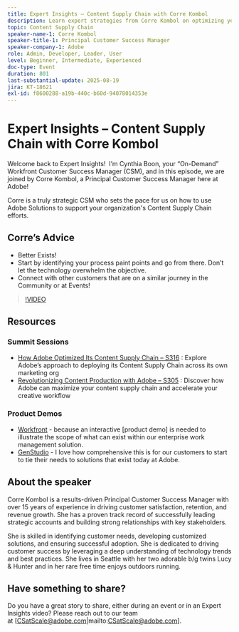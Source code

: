 ```yaml
---
title: Expert Insights – Content Supply Chain with Corre Kombol
description: Learn expert strategies from Corre Kombol on optimizing your content supply chain with Adobe solutions. Boost efficiency, collaboration, and results.
topic: Content Supply Chain
speaker-name-1: Corre Kombol
speaker-title-1: Principal Customer Success Manager
speaker-company-1: Adobe
role: Admin, Developer, Leader, User
level: Beginner, Intermediate, Experienced
doc-type: Event
duration: 801
last-substantial-update: 2025-08-19
jira: KT-18621
exl-id: f8600288-a19b-440c-b60d-94078014353e
---
```

# Expert Insights – Content Supply Chain with Corre Kombol

Welcome back to Expert Insights!  I’m Cynthia Boon, your “On-Demand” Workfront Customer Success Manager (CSM), and in this episode, we are joined by Corre Kombol, a Principal Customer Success Manager here at Adobe!  

Corre is a truly strategic CSM who sets the pace for us on how to use Adobe Solutions to support your organization's Content Supply Chain efforts. 

## Corre’s Advice

 * Better Exists! 
 * Start by identifying your process paint points and go from there. Don’t let the technology overwhelm the objective.
 * Connect with other customers that are on a similar journey in the Community or at Events! 

>[!VIDEO](https://video.tv.adobe.com/v/3469899/?learn=on&enablevpops)

## Resources

### Summit Sessions

 * [How Adobe Optimized Its Content Supply Chain – S316](https://business.adobe.com/summit/2024/sessions/how-adobe-optimized-its-content-supply-chain-s316.html) : Explore Adobe’s approach to deploying its Content Supply Chain across its own marketing org 
 * [Revolutionizing Content Production with Adobe – S305](https://business.adobe.com/summit/2024/sessions/revolutionizing-content-production-with-adobe-s305.html) : Discover how Adobe can maximize your content supply chain and accelerate your creative workflow 

### Product Demos

 * [Workfront](https://business.adobe.com/product-demos/workfront/interactive-tour.html) - because an interactive [product demo] is needed to illustrate the scope of what can exist within our enterprise work management solution.  
 * [GenStudio](https://business.adobe.com/resources/sdk/getting-started-with-adobe-genstudio.html) - I love how comprehensive this is for our customers to start to tie their needs to solutions that exist today at Adobe.

## About the speaker 

Corre Kombol is a results-driven Principal Customer Success Manager with over 15 years of experience in driving customer satisfaction, retention, and revenue growth. She has a proven track record of successfully leading strategic accounts and building strong relationships with key stakeholders.

She is skilled in identifying customer needs, developing customized solutions, and ensuring successful adoption. She is dedicated to driving customer success by leveraging a deep understanding of technology trends and best practices. She lives in Seattle with her two adorable b/g twins Lucy & Hunter and in her rare free time enjoys outdoors running. 

## Have something to share?

Do you have a great story to share, either during an event or in an Expert Insights video? Please reach out to our team at [CSatScale@adobe.com|mailto:CSatScale@adobe.com].
